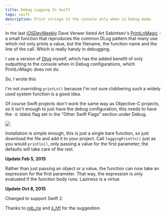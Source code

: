 ```yaml
---
title: Debug Logging In Swift
tags: swift
description: Print strings to the console only when in Debug mode.
---
```


In the last [iOSDevWeekly](https://iosdevweekly.com/issues/183) Dave Verwer
listed Art Sabintsev's
[PrintLnMagic](https://github.com/ArtSabintsev/PrintlnMagic) - a small function
that reproduces the common DLog pattern that many use which not only prints a
value, but the filename, the function name and the line of the call. Which is
really handy in debugging.

I use a version of [Dlog](https://gist.github.com/Abizern/325926) myself, which
has the added benefit of only outputting to the console when in Debug
configurations, which PrintLnMagic does not do.

So, I wrote this

<script src="https://gist.github.com/Abizern/a81f31a75e1ad98ff80d.js"></script>

I'm not overriding `printLn()` because I'm not sure clobbering such a widely
used system function is a good idea.

Of course Swift projects don't work the same way as Objective-C projects, so it
isn't enough to just have the debug configuration, this needs to have the `-D
DEBUG` flag set in the "Other Swift Flags" section under Debug.

![](http://images.abizern.org.s3.amazonaws.com/2015/01/Debug%20flag%20in%20swift.png)

Installation is simple enough, this is just a single bare function, so just
download the file and add it to your project. Call `loggingPrintln()`
just as you would `println()`, only passing a value for the first parameter; the
defaults will take care of the rest.

**Update Feb 5, 2015**

Rather than just passing an object or a value, the function can now take an
expression for the first parameter. That way, the expression is only evaluated
if the function body runs. Laziness is a virtue.

**Update Oct 8, 2015**

Changed to support Swift 2.

Thanks to [rob_rix](https://twitter.com/rob_rix) and
[jl_hfl](https://twitter.com/jl_hfl) for the suggestion.




